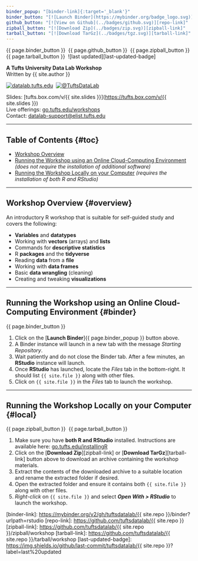 ```yaml
---
binder_popup: "[binder-link]{:target='_blank'}"
binder_button: "[![Launch Binder](https://mybinder.org/badge_logo.svg)][binder-link]{:target='_blank'}"
github_button: "[![View on Github](../badges/github.svg)][repo-link]"
zipball_button: "[![Download Zip](../badges/zip.svg)][zipball-link]"
tarball_button: "[![Download TarGz](../badges/tgz.svg)][tarball-link]"
---
```


{{ page.binder_button }}&nbsp;
{{ page.github_button }}&nbsp;
{{ page.zipball_button }}&nbsp;
{{ page.tarball_button }}&nbsp;
![last updated][last-updated-badge]

**A Tufts University Data Lab Workshop**\
Written by {{ site.author }}

[![datalab.tufts.edu](../badges/datalab.svg)](https://sites.tufts.edu/datalab)&nbsp;
[![@TuftsDataLab](../badges/twitter.svg)](https://twitter.com/intent/follow?screen_name=tuftsdatalab)

Slides: [tufts.box.com/v/{{ site.slides }}](https://tufts.box.com/v/{{ site.slides }})\
Live offerings: [go.tufts.edu/workshops](https://go.tufts.edu/workshops)\
Contact: <datalab-support@elist.tufts.edu>

---
## Table of Contents {#toc}

- [Workshop Overview](#overview)
- [Running the Workshop using an Online Cloud-Computing Environment](#binder) *(does not require the installation of additional software)*
- [Running the Workshop Locally on your Computer](#local) *(requires the installation of both R and RStudio)*

---
## Workshop Overview {#overview}

<!-- DO NOT CHANGE ANYTHING ABOVE THIS LINE -->

An introductory R workshop that is suitable for self-guided study and covers the following:

- **Variables** and **datatypes**
- Working with **vectors** (arrays) and **lists**
- Commands for **descriptive statistics**
- R **packages** and the **tidyverse**
- Reading **data** from a **file**
- Working with **data frames**
- Basic **data wrangling** (cleaning)
- Creating and tweaking **visualizations**

<!-- DO NOT CHANGE ANYTHING BELOW THIS LINE -->

---
## Running the Workshop using an Online Cloud-Computing Environment {#binder}

{{ page.binder_button }}

1. Click on the [**Launch Binder**]{{ page.binder_popup }} button above.
2. A Binder instance will launch in a new tab with the message *Starting Repository*.
3. Wait patiently and do not close the Binder tab. After a few minutes, an **RStudio** instance will launch.
4. Once **RStudio** has launched, locate the *Files* tab in the bottom-right. It should list `{{ site.file }}` along with other files.
5. Click on `{{ site.file }}` in the *Files* tab to launch the workshop.

---
## Running the Workshop Locally on your Computer {#local}

{{ page.zipball_button }}&nbsp;
{{ page.tarball_button }}

1. Make sure you have **both R and RStudio** installed. Instructions are available here: [go.tufts.edu/installingR](https://go.tufts.edu/installingR)
2. Click on the [**Download Zip**][zipball-link] or [**Download TarGz**][tarball-link] button above to download an archive containing the workshop materials.
3. Extract the contents of the downloaded archive to a suitable location and rename the extracted folder if desired.
4. Open the extracted folder and ensure it contains both `{{ site.file }}` along with other files.
5. *Right-click* on `{{ site.file }}` and select ***Open With > RStudio*** to launch the workshop.


[binder-link]: https://mybinder.org/v2/gh/tuftsdatalab/{{ site.repo }}/binder?urlpath=rstudio
[repo-link]: https://github.com/tuftsdatalab/{{ site.repo }}
[zipball-link]: https://github.com/tuftsdatalab/{{ site.repo }}/zipball/workshop
[tarball-link]: https://github.com/tuftsdatalab/{{ site.repo }}/tarball/workshop
[last-updated-badge]: https://img.shields.io/github/last-commit/tuftsdatalab/{{ site.repo }}?label=last%20updated
